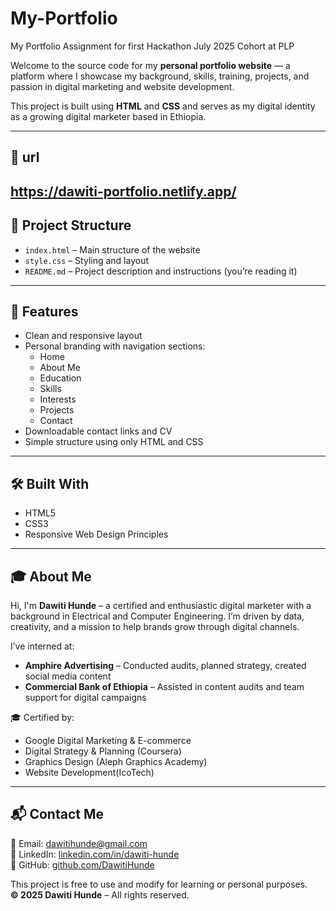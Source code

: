 # My-Portfolio
My Portfolio Assignment for first Hackathon July 2025 Cohort at PLP

Welcome to the source code for my **personal portfolio website** — a platform where I showcase my background, skills, training, projects, and passion in digital marketing and website development.

This project is built using **HTML** and **CSS** and serves as my digital identity as a growing digital marketer based in Ethiopia.

---

## 🔗 url 
https://dawiti-portfolio.netlify.app/
---

## 📁 Project Structure


- `index.html` – Main structure of the website
- `style.css` – Styling and layout
- `README.md` – Project description and instructions (you’re reading it)

---

## 🚀 Features

- Clean and responsive layout
- Personal branding with navigation sections:
  - Home
  - About Me
  - Education
  - Skills
  - Interests
  - Projects
  - Contact
- Downloadable contact links and CV
- Simple structure using only HTML and CSS

---

## 🛠️ Built With

- HTML5
- CSS3
- Responsive Web Design Principles

---

## 🎓 About Me

Hi, I'm **Dawiti Hunde** – a certified and enthusiastic digital marketer with a background in Electrical and Computer Engineering. I’m driven by data, creativity, and a mission to help brands grow through digital channels.

I’ve interned at:
- **Amphire Advertising** – Conducted audits, planned strategy, created social media content
- **Commercial Bank of Ethiopia** – Assisted in content audits and team support for digital campaigns

🎓 Certified by:
- Google Digital Marketing & E-commerce
- Digital Strategy & Planning (Coursera)
- Graphics Design (Aleph Graphics Academy)
- Website Development(IcoTech)

---

## 📬 Contact Me

📧 Email: [dawitihunde@gmail.com](mailto:dawitihunde@gmail.com)  
🔗 LinkedIn: [linkedin.com/in/dawiti-hunde](https://www.linkedin.com/in/dawiti-hunde)  
🐙 GitHub: [github.com/DawitiHunde](https://github.com/DawitiHunde)


This project is free to use and modify for learning or personal purposes.  
**© 2025 Dawiti Hunde** – All rights reserved.
